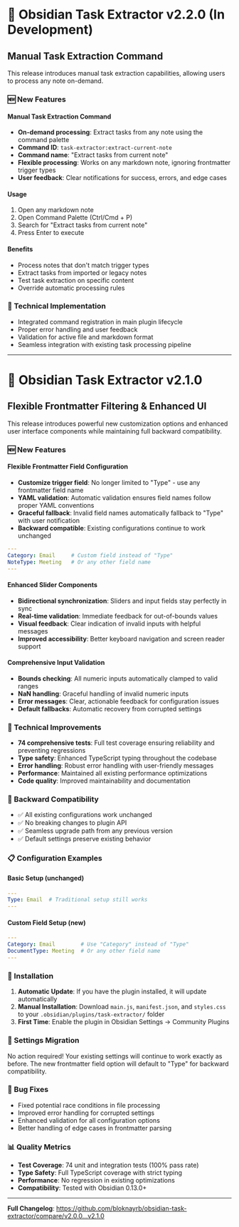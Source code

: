 # 🎯 Obsidian Task Extractor v2.2.0 (In Development)

## Manual Task Extraction Command

This release introduces manual task extraction capabilities, allowing users to process any note on-demand.

### 🆕 New Features

#### Manual Task Extraction Command
- **On-demand processing**: Extract tasks from any note using the command palette
- **Command ID**: `task-extractor:extract-current-note`
- **Command name**: "Extract tasks from current note"
- **Flexible processing**: Works on any markdown note, ignoring frontmatter trigger types
- **User feedback**: Clear notifications for success, errors, and edge cases

#### Usage
1. Open any markdown note
2. Open Command Palette (Ctrl/Cmd + P)
3. Search for "Extract tasks from current note"
4. Press Enter to execute

#### Benefits
- Process notes that don't match trigger types
- Extract tasks from imported or legacy notes
- Test task extraction on specific content
- Override automatic processing rules

### 🔧 Technical Implementation
- Integrated command registration in main plugin lifecycle
- Proper error handling and user feedback
- Validation for active file and markdown format
- Seamless integration with existing task processing pipeline

---

# 🎯 Obsidian Task Extractor v2.1.0

## Flexible Frontmatter Filtering & Enhanced UI

This release introduces powerful new customization options and enhanced user interface components while maintaining full backward compatibility.

### 🆕 New Features

#### Flexible Frontmatter Field Configuration
- **Customize trigger field**: No longer limited to "Type" - use any frontmatter field name
- **YAML validation**: Automatic validation ensures field names follow proper YAML conventions
- **Graceful fallback**: Invalid field names automatically fallback to "Type" with user notification
- **Backward compatible**: Existing configurations continue to work unchanged

```yaml
---
Category: Email     # Custom field instead of "Type"
NoteType: Meeting   # Or any other field name
---
```

#### Enhanced Slider Components
- **Bidirectional synchronization**: Sliders and input fields stay perfectly in sync
- **Real-time validation**: Immediate feedback for out-of-bounds values
- **Visual feedback**: Clear indication of invalid inputs with helpful messages
- **Improved accessibility**: Better keyboard navigation and screen reader support

#### Comprehensive Input Validation
- **Bounds checking**: All numeric inputs automatically clamped to valid ranges
- **NaN handling**: Graceful handling of invalid numeric inputs
- **Error messages**: Clear, actionable feedback for configuration issues
- **Default fallbacks**: Automatic recovery from corrupted settings

### 🔧 Technical Improvements

- **74 comprehensive tests**: Full test coverage ensuring reliability and preventing regressions
- **Type safety**: Enhanced TypeScript typing throughout the codebase
- **Error handling**: Robust error handling with user-friendly messages
- **Performance**: Maintained all existing performance optimizations
- **Code quality**: Improved maintainability and documentation

### 🔄 Backward Compatibility

- ✅ All existing configurations work unchanged
- ✅ No breaking changes to plugin API
- ✅ Seamless upgrade path from any previous version
- ✅ Default settings preserve existing behavior

### 📋 Configuration Examples

#### Basic Setup (unchanged)
```yaml
---
Type: Email  # Traditional setup still works
---
```

#### Custom Field Setup (new)
```yaml
---
Category: Email        # Use "Category" instead of "Type"
DocumentType: Meeting  # Or any other field name
---
```

### 🚀 Installation

1. **Automatic Update**: If you have the plugin installed, it will update automatically
2. **Manual Installation**: Download `main.js`, `manifest.json`, and `styles.css` to your `.obsidian/plugins/task-extractor/` folder
3. **First Time**: Enable the plugin in Obsidian Settings → Community Plugins

### 🔧 Settings Migration

No action required! Your existing settings will continue to work exactly as before. The new frontmatter field option will default to "Type" for backward compatibility.

### 🐛 Bug Fixes

- Fixed potential race conditions in file processing
- Improved error handling for corrupted settings
- Enhanced validation for all configuration options
- Better handling of edge cases in frontmatter parsing

### 📊 Quality Metrics

- **Test Coverage**: 74 unit and integration tests (100% pass rate)
- **Type Safety**: Full TypeScript coverage with strict typing
- **Performance**: No regression in existing optimizations
- **Compatibility**: Tested with Obsidian 0.13.0+

---

**Full Changelog**: https://github.com/bloknayrb/obsidian-task-extractor/compare/v2.0.0...v2.1.0